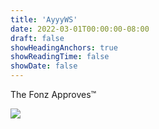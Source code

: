 ```yaml
---
title: 'AyyyWS'
date: 2022-03-01T00:00:00-08:00
draft: false
showHeadingAnchors: true
showReadingTime: false
showDate: false
---
```


The Fonz Approves™️

<img src="https://devdull.lol/stickers/2022.03-ayyyws/Ayyyws%20Logo.png">
